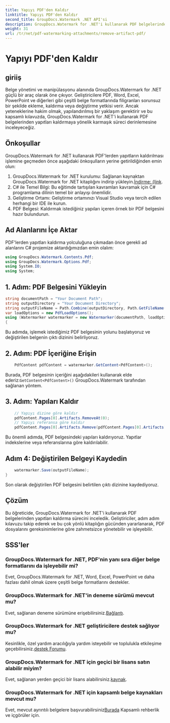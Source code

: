 ```yaml
---
title: Yapıyı PDF'den Kaldır
linktitle: Yapıyı PDF'den Kaldır
second_title: GroupDocs.Watermark .NET API'si
description: GroupDocs.Watermark for .NET'i kullanarak PDF belgelerinden yapıları zahmetsizce nasıl kaldıracağınızı öğrenin. Kapsamlı eğitimimizle süreçte adım adım ustalaşın.
weight: 31
url: /tr/net/pdf-watermarking-attachments/remove-artifact-pdf/
---
```


# Yapıyı PDF'den Kaldır

## giriiş
Belge yönetimi ve manipülasyonu alanında GroupDocs.Watermark for .NET güçlü bir araç olarak öne çıkıyor. Geliştiricilere PDF, Word, Excel, PowerPoint ve diğerleri gibi çeşitli belge formatlarında filigranları sorunsuz bir şekilde ekleme, kaldırma veya değiştirme yetkisi verir. Ancak yeteneklerine hakim olmak, yapılandırılmış bir yaklaşım gerektirir ve bu kapsamlı kılavuzda, GroupDocs.Watermark for .NET'i kullanarak PDF belgelerinden yapıtları kaldırmaya yönelik karmaşık süreci derinlemesine inceleyeceğiz.
## Önkoşullar
GroupDocs.Watermark for .NET kullanarak PDF'lerden yapıtların kaldırılması işlemine geçmeden önce aşağıdaki önkoşulların yerine getirildiğinden emin olun:
1. GroupDocs.Watermark for .NET kurulumu: Sağlanan kaynaktan GroupDocs.Watermark for .NET kitaplığını indirip yükleyin.[İndirme: {link](https://releases.groupdocs.com/Watermark/net/).
2. C# ile Temel Bilgi: Bu eğitimde tartışılan kavramları kavramak için C# programlama dilinin temel bir anlayışı önemlidir.
3. Geliştirme Ortamı: Geliştirme ortamınızı Visual Studio veya tercih edilen herhangi bir IDE ile kurun.
4. PDF Belgesi: Kaldırmak istediğiniz yapıları içeren örnek bir PDF belgesini hazır bulundurun.

## Ad Alanlarını İçe Aktar
PDF'lerden yapıtları kaldırma yolculuğuna çıkmadan önce gerekli ad alanlarını C# projemize aktardığımızdan emin olalım:
```csharp
using GroupDocs.Watermark.Contents.Pdf;
using GroupDocs.Watermark.Options.Pdf;
using System.IO;
using System;
```
## 1. Adım: PDF Belgesini Yükleyin
```csharp
string documentPath = "Your Document Path";
string outputDirectory = "Your Document Directory";
string outputFileName = Path.Combine(outputDirectory, Path.GetFileName(documentPath));
var loadOptions = new PdfLoadOptions();
using (Watermarker watermarker = new Watermarker(documentPath, loadOptions))
{
```
Bu adımda, işlemek istediğimiz PDF belgesinin yolunu başlatıyoruz ve değiştirilen belgenin çıktı dizinini belirliyoruz.
## 2. Adım: PDF İçeriğine Erişin
```csharp
    PdfContent pdfContent = watermarker.GetContent<PdfContent>();
```
 Burada, PDF belgesinin içeriğini aşağıdakileri kullanarak elde ederiz:`GetContent<PdfContent>()` GroupDocs.Watermark tarafından sağlanan yöntem.
## 3. Adım: Yapıları Kaldır
```csharp
    // Yapıyı dizine göre kaldır
    pdfContent.Pages[0].Artifacts.RemoveAt(0);
    // Yapıyı referansa göre kaldır
    pdfContent.Pages[0].Artifacts.Remove(pdfContent.Pages[0].Artifacts[0]);
```
Bu önemli adımda, PDF belgesindeki yapıları kaldırıyoruz. Yapıtlar indekslerine veya referanslarına göre kaldırılabilir.
## Adım 4: Değiştirilen Belgeyi Kaydedin
```csharp
    watermarker.Save(outputFileName);
}
```
Son olarak değiştirilen PDF belgesini belirtilen çıktı dizinine kaydediyoruz.

## Çözüm
Bu öğreticide, GroupDocs.Watermark for .NET'i kullanarak PDF belgelerinden yapıtları kaldırma sürecini inceledik. Geliştiriciler, adım adım kılavuzu takip ederek ve bu çok yönlü kitaplığın gücünden yararlanarak, PDF dosyalarını gereksinimlerine göre zahmetsizce yönetebilir ve işleyebilir.
## SSS'ler
### GroupDocs.Watermark for .NET, PDF'nin yanı sıra diğer belge formatlarını da işleyebilir mi?
Evet, GroupDocs.Watermark for .NET, Word, Excel, PowerPoint ve daha fazlası dahil olmak üzere çeşitli belge formatlarını destekler.
### GroupDocs.Watermark for .NET'in deneme sürümü mevcut mu?
 Evet, sağlanan deneme sürümüne erişebilirsiniz.[Bağlantı](https://releases.groupdocs.com/).
### GroupDocs.Watermark for .NET geliştiricilere destek sağlıyor mu?
 Kesinlikle, özel yardım aracılığıyla yardım isteyebilir ve toplulukla etkileşime geçebilirsiniz.[destek Forumu](https://forum.groupdocs.com/c/watermark/19).
### GroupDocs.Watermark for .NET için geçici bir lisans satın alabilir miyim?
 Evet, sağlanan yerden geçici bir lisans alabilirsiniz.[kaynak](https://purchase.groupdocs.com/temporary-license/).
### GroupDocs.Watermark for .NET için kapsamlı belge kaynakları mevcut mu?
 Evet, mevcut ayrıntılı belgelere başvurabilirsiniz[Burada](https://tutorials.groupdocs.com/Watermark/net/) Kapsamlı rehberlik ve içgörüler için.